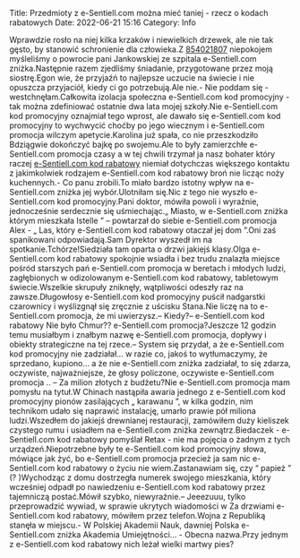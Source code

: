Title: Przedmioty z e-Sentiell.com można mieć taniej - rzecz o kodach rabatowych
Date: 2022-06-21 15:16
Category: Info

Wprawdzie rosło na niej kilka krzaków i niewielkich drzewek, ale nie tak gęsto, by stanowić schronienie dla człowieka.Z [854021807](https://telinfo.co/pl/numer/854021807/) niepokojem myśleliśmy o powrocie pani Jankowskiej ze szpitala e-Sentiell.com zniżka.Następnie razem zjedliśmy śniadanie, przygotowane przez moją siostrę.Egon wie, że przyjaźń to najlepsze uczucie na świecie i nie opuszcza przyjaciół, kiedy ci go potrzebują.Ale nie.- Nie poddam się - westchnęłam.Całkowita izolacja społeczna e-Sentiell.com kod promocyjny - tak można zdefiniować ostatnie dwa lata mojej szkoły.Nie e-Sentiell.com kod promocyjny oznajmiał tego wprost, ale dawało się e-Sentiell.com kod promocyjny to wychwycić choćby po jego wiecznym i e-Sentiell.com promocja wilczym apetycie.Karolina już spała, co nie przeszkodziło Bdziągwie dokończyć bajkę po swojemu.Ale to były zamierzchłe e-Sentiell.com promocja czasy a w tej chwili trzymał ja nasz bohater który raczej [e-Sentiell.com kod rabatowy](https://promki.pl/kody-rabatowe/e-sentiellcom) niemiał dotychczas większego kontaktu z jakimkolwiek rodzajem e-Sentiell.com kod rabatowy broń nie licząc noży kuchennych.- Co panu zrobili.To miało bardzo istotny wpływ na e-Sentiell.com zniżka jej wybór.Ulotniłam się.Nic z tego nie wyszło e-Sentiell.com kod promocyjny.Pani doktor, mówiła powoli i wyraźnie, jednocześnie serdecznie się uśmiechając.„ Miasto, w e-Sentiell.com zniżka którym mieszkała Istelle ” – powtarzał do siebie e-Sentiell.com promocja Alex - „ Las, który e-Sentiell.com kod rabatowy otaczał jej dom ”.Oni zaś spanikowani odpowiadają.Sam Dyrektor wyszedł im na spotkanie.Tchórze!Siedziała tam oparta o drzwi jakiejś klasy.Olga e-Sentiell.com kod rabatowy spokojnie wsiadła i bez trudu znalazła miejsce pośród starszych pań e-Sentiell.com promocja w beretach i młodych ludzi, zagłębionych w odizolowanym e-Sentiell.com kod rabatowy, tabletowym świecie.Wszelkie skrupuły zniknęły, wątpliwości odeszły raz na zawsze.Długowłosy e-Sentiell.com kod promocyjny puścił nadgarstki czarownicy i wyślizgnął się zręcznie z uścisku Stana.Nie liczę na to e-Sentiell.com promocja, że mi uwierzysz.– Kiedy?– e-Sentiell.com kod rabatowy Nie było Chmur?? e-Sentiell.com promocja?Jeszcze 12 godzin temu musiałbym i znałbym nazwę e-Sentiell.com promocja, dopływy i obiekty strategiczne na tej rzece.– System się przydał, a że e-Sentiell.com kod promocyjny nie zadziałał… w razie co, jakoś to wytłumaczymy, że sprzedano, kupiono… a że nie e-Sentiell.com zniżka zadziałał, to się zdarza, oczywiste, najważniejsze, że głosy policzone, oczywiste e-Sentiell.com promocja .. – Za milion złotych z budżetu?Nie e-Sentiell.com promocja mam pomysłu na tytuł.W Chinach nastąpiła awaria jednego z e-Sentiell.com kod promocyjny pionów zasilających „ karawanu ”, w kilka godzin, nim technikom udało się naprawić instalację, umarło prawie pół miliona ludzi.Wszedłem do jakiejś drewnianej restauracji, zamówiłem duży kieliszek czystego rumu i usiadłem na e-Sentiell.com zniżka zewnątrz.Biedaczek - e-Sentiell.com kod rabatowy pomyślał Retax - nie ma pojęcia o żadnym z tych urządzeń.Niepotrzebne były te e-Sentiell.com kod promocyjny słowa, mówiące jak żyć, bo e-Sentiell.com promocja przecież ja sam nic e-Sentiell.com kod rabatowy o życiu nie wiem.Zastanawiam się, czy “ papież ” (? )Wychodząc z domu dostrzegła numerek swojego mieszkania, który wcześniej odpadł po nawiedzeniu e-Sentiell.com kod rabatowy przez tajemniczą postać.Mówił szybko, niewyraźnie.– Jeeezuuu, tylko przeprowadzić wywiad, w sprawie ukrytych wiadomości w Za drzwiami e-Sentiell.com kod rabatowy, mówiłem przez telefon.Wojna z Republiką stanęła w miejscu.- W Polskiej Akademii Nauk, dawniej Polska e-Sentiell.com zniżka Akademia Umiejętności… - Obecna nazwa.Przy jednym z e-Sentiell.com kod rabatowy nich leżał wielki martwy pies?
